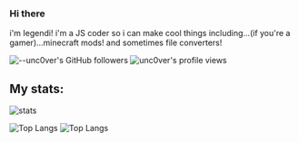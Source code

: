 ### Hi there
i'm Iegendi! i'm a JS coder so i can make cool things including...(if you're a gamer)...minecraft mods!
and sometimes file converters!





 
![--unc0ver's GitHub followers](https://img.shields.io/github/followers/Iegendi?style=social) ![unc0ver's profile views](https://komarev.com/ghpvc/?username=explosion-scratch)


## My stats:
![stats](https://github-readme-stats.vercel.app/api?username=Iegendi&include_all_commits=true&show_icons=true&theme=pure&count_private=true&cache_seconds=1801)




![Top Langs](https://github-readme-stats.vercel.app/api/top-langs/?username=Iegendi&theme=pure&layout=compact)
![Top Langs](https://Iegendi.github.io)
